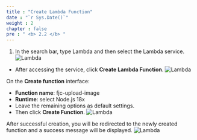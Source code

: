 ```yaml
---
title : "Create Lambda Function"
date : "`r Sys.Date()`"
weight : 2
chapter : false
pre : " <b> 2.2 </b> "
---
```


1. In the search bar, type Lambda and then select the Lambda service.
   ![Lambda](/images/S3-6.png)
- After accessing the service, click **Create Lambda Function**.
   ![Lambda](/images/S3-7.png)

On the **Create function** interface:
- **Function name**: fjc-upload-image
- **Runtime**: select Node.js 18x
- Leave the remaining options as default settings.
- Then click **Create Function**.
   ![Lambda](/images/8.png)

After successful creation, you will be redirected to the newly created function and a success message will be displayed.
   ![Lambda](/images/9.png)